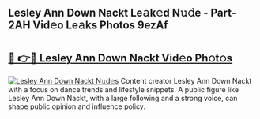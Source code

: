 ## Lesley Ann Down Nackt Le𝚊k𝚎d N𝚞𝚍e - Part-2AH Vid𝚎o Le𝚊ks Photos 9ezAf

# <h2><a href="http://fb52mrh.evod.top/?m=Lesley+Ann+Down+Nackt">🔗 👉🔴 Lesley Ann Down Nackt Vid𝚎o Ph𝚘t𝚘s</a></h2>

[![Lesley Ann Down Nackt N𝚞d𝚎s](https://i.imgur.com/8V9OHl7.gif)](http://fb52mrh.evod.top/?m=Lesley+Ann+Down+Nackt)
Content creator Lesley Ann Down Nackt with a focus on dance trends and lifestyle snippets. A public figure like Lesley Ann Down Nackt, with a large following and a strong voice, can shape public opinion and influence policy. 
